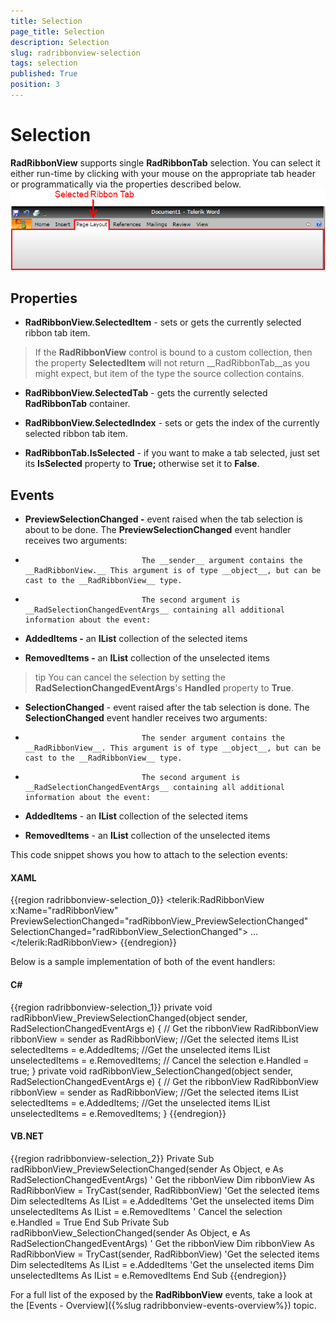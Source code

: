 ```yaml
---
title: Selection
page_title: Selection
description: Selection
slug: radribbonview-selection
tags: selection
published: True
position: 3
---
```


# Selection



__RadRibbonView__ supports single __RadRibbonTab__ selection. You can select it either run-time by clicking with your mouse on the appropriate tab header or programmatically via the properties described below.
			![](images/RibbonView_Selection_Overview.png)

## Properties

* __RadRibbonView.SelectedItem__ - sets or gets the currently selected ribbon tab item.
						

>If the __RadRibbonView__ control is bound to a custom collection, then the property __SelectedItem__ will not return __RadRibbonTab__as you might expect, but item of the type the source collection contains.
							

* __RadRibbonView.SelectedTab__ - gets the currently selected __RadRibbonTab__ container.
					

* __RadRibbonView.SelectedIndex__ - sets or gets the index of the currently selected ribbon tab item.
					

* __RadRibbonTab.IsSelected__ - if you want to make a tab selected, just set its __IsSelected__ property to __True;__ otherwise set it to __False__.
					

## Events

* __PreviewSelectionChanged -__ event raised when the tab selection is about to be done. The __PreviewSelectionChanged__ event handler receives two arguments:
						

* 
								The __sender__ argument contains the __RadRibbonView.__ This argument is of type __object__, but can be cast to the __RadRibbonView__ type.
							

* 
								The second argument is __RadSelectionChangedEventArgs__ containing all additional information about the event:
								

* __AddedItems -__ an __IList__ collection of the selected items
									

* __RemovedItems -__ an __IList__ collection of the unselected items
									

>tip
							You can cancel the selection by setting the __RadSelectionChangedEventArgs__'s __Handled__ property to __True__.
						

* __SelectionChanged__ - event raised after the tab selection is done. The __SelectionChanged__ event handler receives two arguments:
						

* 
								The sender argument contains the __RadRibbonView__. This argument is of type __object__, but can be cast to the __RadRibbonView__ type.
							

* 
								The second argument is __RadSelectionChangedEventArgs__ containing all additional information about the event:
								

* __AddedItems__ - an __IList__ collection of the selected items
									

* __RemovedItems__ - an __IList__ collection of the unselected items
									

This code snippet shows you how to attach to the selection events:

#### __XAML__

{{region radribbonview-selection_0}}
	<telerik:RadRibbonView x:Name="radRibbonView" PreviewSelectionChanged="radRibbonView_PreviewSelectionChanged" SelectionChanged="radRibbonView_SelectionChanged">
	...
	</telerik:RadRibbonView>
	{{endregion}}



Below is a sample implementation of both of the event handlers:

#### __C#__

{{region radribbonview-selection_1}}
	private void radRibbonView_PreviewSelectionChanged(object sender, RadSelectionChangedEventArgs e)
	{
	 // Get the ribbonView
	 RadRibbonView ribbonView = sender as RadRibbonView;
	 //Get the selected items
	 IList selectedItems = e.AddedItems;
	 //Get the unselected items
	 IList unselectedItems = e.RemovedItems;
	 // Cancel the selection
	 e.Handled = true;
	}
	private void radRibbonView_SelectionChanged(object sender, RadSelectionChangedEventArgs e)
	{
	 // Get the ribbonView
	 RadRibbonView ribbonView = sender as RadRibbonView;
	 //Get the selected items
	 IList selectedItems = e.AddedItems;
	 //Get the unselected items
	 IList unselectedItems = e.RemovedItems;
	}
	{{endregion}}



#### __VB.NET__

{{region radribbonview-selection_2}}
	Private Sub radRibbonView_PreviewSelectionChanged(sender As Object, e As RadSelectionChangedEventArgs)
	 ' Get the ribbonView
	 Dim ribbonView As RadRibbonView = TryCast(sender, RadRibbonView)
	 'Get the selected items
	 Dim selectedItems As IList = e.AddedItems
	 'Get the unselected items
	 Dim unselectedItems As IList = e.RemovedItems
	 ' Cancel the selection
	 e.Handled = True
	End Sub
	Private Sub radRibbonView_SelectionChanged(sender As Object, e As RadSelectionChangedEventArgs)
	 ' Get the ribbonView
	 Dim ribbonView As RadRibbonView = TryCast(sender, RadRibbonView)
	 'Get the selected items
	 Dim selectedItems As IList = e.AddedItems
	 'Get the unselected items
	 Dim unselectedItems As IList = e.RemovedItems
	End Sub
	{{endregion}}



For a full list of the exposed by the __RadRibbonView__ events, take a look at the [Events - Overview]({%slug radribbonview-events-overview%}) topic.
				
